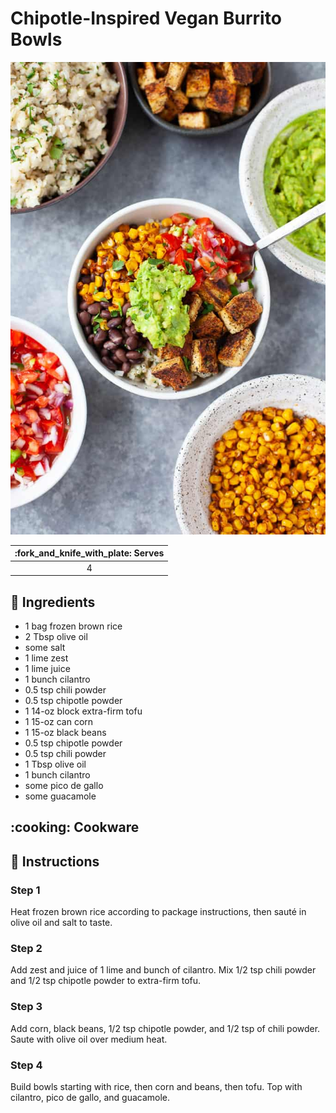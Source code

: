 # Chipotle-Inspired Vegan Burrito Bowls

![Chipotle-Inspired Vegan Burrito Bowls](../assets/images/chipotle-inspired-vegan-burrito-bowls.jpg)

| :fork_and_knife_with_plate: Serves |
|:----------------------------------:|
| 4 |

## :salt: Ingredients

- 1 bag frozen brown rice
- 2 Tbsp olive oil
- some salt
- 1 lime zest
- 1 lime juice
- 1 bunch cilantro
- 0.5 tsp chili powder
- 0.5 tsp chipotle powder
- 1 14-oz block extra-firm tofu
- 1 15-oz can corn
- 1 15-oz black beans
- 0.5 tsp chipotle powder
- 0.5 tsp chili powder
- 1 Tbsp olive oil
- 1 bunch cilantro
- some pico de gallo
- some guacamole

## :cooking: Cookware

## :pencil: Instructions

### Step 1

Heat frozen brown rice according to package instructions, then sauté in olive oil and salt to taste.

### Step 2

Add zest and juice of 1 lime and bunch of cilantro. Mix 1/2 tsp chili powder and 1/2 tsp chipotle powder to extra-firm
tofu.

### Step 3

Add corn, black beans, 1/2 tsp chipotle powder, and 1/2 tsp of chili powder. Saute with olive oil over medium heat.

### Step 4

Build bowls starting with rice, then corn and beans, then tofu. Top with cilantro, pico de gallo, and guacamole.
